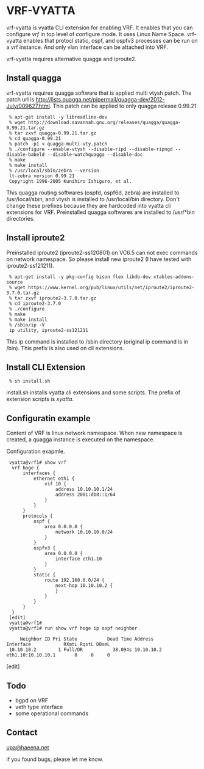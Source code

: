 VRF-VYATTA
==========

vrf-vyatta is vyatta CLI extension for enabling VRF. 
It enables that you can configure _vrf_ in top level of configure mode.
It uses Linux Name Space. vrf-vyatta enables that protocl static, ospf, 
and ospfv3 processes can be run on a vrf instance. 
And only vlan interface can be attached into VRF.


vrf-vyatta requires alternative quagga and iproute2. 

Install quagga
--------------

vrf-vyatta requires quagga software that is applied multi vtysh patch.
The patch url is 
<http://lists.quagga.net/pipermail/quagga-dev/2012-July/009627.html>.
This patch can be applied to only quagga release 0.99.21.

	 % apt-get install -y libreadline-dev 
	 % wget http://download.savannah.gnu.org/releases/quagga/quagga-0.99.21.tar.gz
	 % tar zxvf quagga-0.99.21.tar.gz
	 % cd quagga-0.99.21
	 % patch -p1 < quagga-multi-vty.patch
	 % ./configure --enable-vtysh --disable-ripd --disable-ripngd --disable-babeld --disable-watchquagga --disable-doc
	 % make
	 % make install
	 % /usr/local/sbin/zebra --version
	 lt-zebra version 0.99.21
	 Copyright 1996-2005 Kunihiro Ishiguro, et al.

This quagga routing softwares (ospfd, ospf6d, zebra) are installed to 
/usr/local/sbin, and vtysh is installed to /usr/local/bin directory. 
Don't change these prefixes because they are hardcoded into vyatta cli 
extensions for VRF. Preinstalled quagga softwares are installed to 
/usr/*bin directories.


Install iproute2
----------------

Preinstalled iproute2 (iproute2-ss120801) on VC6.5 can not exec commands
on network namespace. So please install new iproute2
(I have tested with iproute2-ss121211).

	 % apt-get install -y pkg-config bison flex libdb-dev xtables-addons-source
	 % wget https://www.kernel.org/pub/linux/utils/net/iproute2/iproute2-3.7.0.tar.gz
	 % tar zxvf iproute2-3.7.0.tar.gz
	 % cd iproute2-3.7.0
	 % ./configure
	 % make
	 % make install
	 % /sbin/ip -V
	 ip utility, iproute2-ss121211

This ip command is installed to /sbin directory (original ip command is in 
/bin). This prefix is also used on cli extensions.


Install CLI Extension
---------------------

	 % sh install.sh 

install.sh installs vyatta cli extensions and some scripts.
The prefix of extension scripts is _xyatta_.


Configuratin example
---------------------

Content of VRF is linux network namespace. When new namespace is 
created, a quagga instance is executed on the namespace.


Configuration exapmle.

	 vyatta@vrf1# show vrf 
	  vrf hoge {
	      interfaces {
	          ethernet eth1 {
	              vif 10 {
	                  address 10.10.10.1/24
	                  address 2001:db8::1/64
	              }
	          }
	      }
	      protocols {
	          ospf {
	              area 0.0.0.0 {
	                  network 10.10.10.0/24
	              }
	          }
	          ospfv3 {
	              area 0.0.0.0 {
	                  interface eth1.10
	              }
	          }
	          static {
	              route 192.168.0.0/24 {
	                  next-hop 10.10.10.2 {
	                  }
	              }
	          }
	      }
	  }
	 [edit]
	 vyatta@vrf1# 
	 vyatta@vrf1# run show vrf hoge ip ospf neighbor 
	 
	     Neighbor ID Pri State           Dead Time Address         Interface            RXmtL RqstL DBsmL
	 10.10.10.2        1 Full/DR           38.094s 10.10.10.2      eth1.10:10.10.10.1       0     0     0
[edit]


Todo
----
+ bgpd on VRF
+ veth type interface
+ some operational commands


Contact
-------
<upa@haeena.net>

if you found bugs, please let me know.

